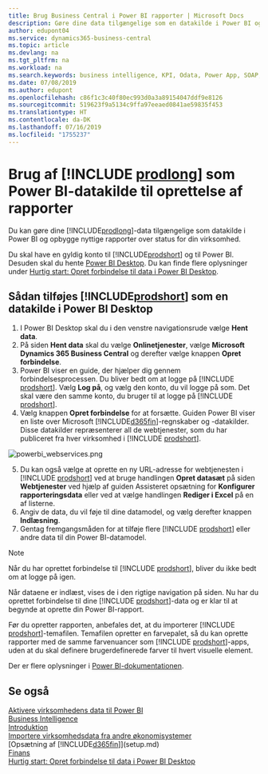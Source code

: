 ```yaml
---
title: Brug Business Central i Power BI rapporter | Microsoft Docs
description: Gøre dine data tilgængelige som en datakilde i Power BI og opbygge nyttige rapporter over status for din virksomhed.
author: edupont04
ms.service: dynamics365-business-central
ms.topic: article
ms.devlang: na
ms.tgt_pltfrm: na
ms.workload: na
ms.search.keywords: business intelligence, KPI, Odata, Power App, SOAP, analysis
ms.date: 07/08/2019
ms.author: edupont
ms.openlocfilehash: c86f1c3c40f80ec993d0a3a89154047ddf9e8126
ms.sourcegitcommit: 519623f9a5134c9ffa97eeaed0841ae59835f453
ms.translationtype: HT
ms.contentlocale: da-DK
ms.lasthandoff: 07/16/2019
ms.locfileid: "1755237"
---
```

# <a name="using-include-prodlongincludesprodlongmd-as-power-bi-data-source-for-building-reports"></a>Brug af [!INCLUDE [prodlong](includes/prodlong.md)] som Power BI-datakilde til oprettelse af rapporter

Du kan gøre dine [!INCLUDE[prodlong](includes/prodlong.md)]-data tilgængelige som datakilde i Power BI og opbygge nyttige rapporter over status for din virksomhed.  

Du skal have en gyldig konto til [!INCLUDE[prodshort](includes/prodshort.md)] og til Power BI. Desuden skal du hente [Power BI Desktop](https://powerbi.microsoft.com/en-us/desktop/). Du kan finde flere oplysninger under [Hurtig start: Opret forbindelse til data i Power BI Desktop](/power-bi/desktop-quickstart-connect-to-data).  

## <a name="to-add-includeprodshortincludesprodshortmd-as-a-data-source-in-power-bi-desktop"></a>Sådan tilføjes [!INCLUDE[prodshort](includes/prodshort.md)] som en datakilde i Power BI Desktop

1. I Power BI Desktop skal du i den venstre navigationsrude vælge **Hent data**.
2. På siden **Hent data** skal du vælge **Onlinetjenester**, vælge **Microsoft Dynamics 365 Business Central** og derefter vælge knappen **Opret forbindelse**.
3. Power BI viser en guide, der hjælper dig gennem forbindelsesprocessen. Du bliver bedt om at logge på [!INCLUDE [prodshort](includes/prodshort.md)]. Vælg **Log på**, og vælg den konto, du vil logge på som. Det skal være den samme konto, du bruger til at logge på [!INCLUDE [prodshort](includes/prodshort.md)].
4. Vælg knappen **Opret forbindelse** for at forsætte. Guiden Power BI viser en liste over Microsoft [!INCLUDE[d365fin](includes/d365fin_md.md)]-regnskaber og -datakilder. Disse datakilder repræsenterer all de webtjenester, som du har publiceret fra hver virksomhed i [!INCLUDE [prodshort](includes/prodshort.md)].

  ![powerbi_webservices.png](media/across-how-use-financials-data-source-powerbi/powerbi_webservices.png)

5. Du kan også vælge at oprette en ny URL-adresse for webtjenesten i [!INCLUDE [prodshort](includes/prodshort.md)] ved at bruge handlingen **Opret datasæt** på siden **Webtjenester** ved hjælp af guiden Assisteret opsætning for **Konfigurer rapporteringsdata** eller ved at vælge handlingen **Rediger i Excel** på en af listerne.
6. Angiv de data, du vil føje til dine datamodel, og vælg derefter knappen **Indlæsning**.
7. Gentag fremgangsmåden for at tilføje flere [!INCLUDE [prodshort](includes/prodshort.md)] eller andre data til din Power BI-datamodel.

> [!NOTE]  
> Når du har oprettet forbindelse til [!INCLUDE [prodshort](includes/prodshort.md)], bliver du ikke bedt om at logge på igen.

Når dataene er indlæst, vises de i den rigtige navigation på siden. Nu har du oprettet forbindelse til dine [!INCLUDE [prodshort](includes/prodshort.md)]-data og er klar til at begynde at oprette din Power BI-rapport.  

Før du opretter rapporten, anbefales det, at du importerer [!INCLUDE [prodshort](includes/prodshort.md)]-temafilen.  Temafilen opretter en farvepalet, så du kan oprette rapporter med de samme farvenuancer som [!INCLUDE [prodshort](includes/prodshort.md)]-apps, uden at du skal definere brugerdefinerede farver til hvert visuelle element.

Der er flere oplysninger i [Power BI-dokumentationen](/power-bi/consumer/power-bi-consumer-landing/).

## <a name="see-also"></a>Se også

[Aktivere virksomhedens data til Power BI](admin-powerbi.md)  
[Business Intelligence](bi.md)  
[Introduktion](product-get-started.md)  
[Importere virksomhedsdata fra andre økonomisystemer](across-import-data-configuration-packages.md)  
[Opsætning af [!INCLUDE[d365fin](includes/d365fin_md.md)]](setup.md)  
[Finans](finance.md)  
[Hurtig start: Opret forbindelse til data i Power BI Desktop](/power-bi/desktop-quickstart-connect-to-data)  
